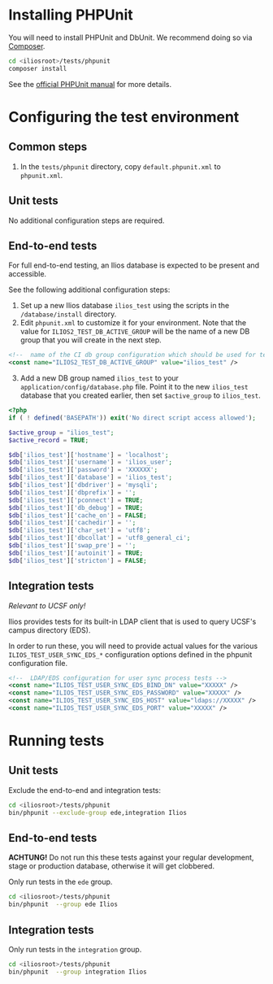 # Installing PHPUnit

You will need to install PHPUnit and DbUnit. We recommend doing so via [Composer](http://getcomposer.org).

```bash
cd <iliosroot>/tests/phpunit
composer install
```

See the [official PHPUnit manual](http://phpunit.de/manual/current/en/installation.html#installation.composer) for more details.

# Configuring the test environment

## Common steps

1. In the `tests/phpunit` directory, copy `default.phpunit.xml` to `phpunit.xml`.

## Unit tests

No additional configuration steps are required.

## End-to-end tests

For full end-to-end testing, an Ilios database is expected to be present and accessible.

See the following additional configuration steps:

1. Set up a new Ilios database `ilios_test` using the scripts in the `/database/install` directory.
2. Edit `phpunit.xml` to customize it for your environment.
Note that the value for `ILIOS2_TEST_DB_ACTIVE_GROUP` will be the name of a new DB group that you will create in the next step.
```xml
<!--  name of the CI db group configuration which should be used for testing -->
<const name="ILIOS2_TEST_DB_ACTIVE_GROUP" value="ilios_test" />
```

3. Add a new DB group named `ilios_test` to your `application/config/database.php` file. Point it to the new `ilios_test` database that you created earlier, then set `$active_group` to `ilios_test`.

```php
<?php
if ( ! defined('BASEPATH')) exit('No direct script access allowed');

$active_group = "ilios_test";
$active_record = TRUE;

$db['ilios_test']['hostname'] = 'localhost';
$db['ilios_test']['username'] = 'ilios_user';
$db['ilios_test']['password'] = 'XXXXXX';
$db['ilios_test']['database'] = 'ilios_test';
$db['ilios_test']['dbdriver'] = 'mysqli';
$db['ilios_test']['dbprefix'] = '';
$db['ilios_test']['pconnect'] = TRUE;
$db['ilios_test']['db_debug'] = TRUE;
$db['ilios_test']['cache_on'] = FALSE;
$db['ilios_test']['cachedir'] = '';
$db['ilios_test']['char_set'] = 'utf8';
$db['ilios_test']['dbcollat'] = 'utf8_general_ci';
$db['ilios_test']['swap_pre'] = '';
$db['ilios_test']['autoinit'] = TRUE;
$db['ilios_test']['stricton'] = FALSE;
```

## Integration tests

_Relevant to UCSF only!_

Ilios provides tests for its built-in LDAP client that is used to query UCSF's campus directory (EDS).

In order to run these, you will need to provide actual values for the various `ILIOS_TEST_USER_SYNC_EDS_*`
configuration options defined in the phpunit configuration file.


```xml
<!--  LDAP/EDS configuration for user sync process tests -->
<const name="ILIOS_TEST_USER_SYNC_EDS_BIND_DN" value="XXXXX" />
<const name="ILIOS_TEST_USER_SYNC_EDS_PASSWORD" value="XXXXX" />
<const name="ILIOS_TEST_USER_SYNC_EDS_HOST" value="ldaps://XXXXX" />
<const name="ILIOS_TEST_USER_SYNC_EDS_PORT" value="XXXXX" />
```

# Running tests

## Unit tests

Exclude the end-to-end and integration tests:

```bash
cd <iliosroot>/tests/phpunit
bin/phpunit --exclude-group ede,integration Ilios
```

## End-to-end tests

**ACHTUNG!**  Do not run this these tests against your regular development, stage or production database, otherwise it will get clobbered.

Only run tests in the `ede` group.

```bash
cd <iliosroot>/tests/phpunit
bin/phpunit  --group ede Ilios
```

##  Integration tests

Only run tests in the `integration` group.

```bash
cd <iliosroot>/tests/phpunit
bin/phpunit  --group integration Ilios
```
